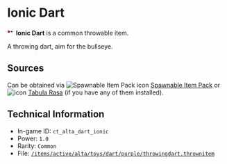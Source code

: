 # Ionic Dart

<img src="https://raw.githubusercontent.com/Ceterai/Enternia/main/items/active/alta/toys/dart/purple/throwingdart.png" alt="Ionic Dart icon" loading="lazy" height="16px" width="auto" /> **Ionic Dart** is a common throwable item.

A throwing dart, aim for the bullseye.

## Sources

Can be obtained via <img src="https://raw.githubusercontent.com/Silverfeelin/Starbound-SpawnableItemPack/master/interface/sip/iconSmall.png" alt="Spawnable Item Pack icon" width="18" height="14"/> [Spawnable Item Pack](https://steamcommunity.com/sharedfiles/filedetails/?id=733665104) or <img src="https://steamuserimages-a.akamaihd.net/ugc/263843960696222713/3EC9A7C005541F7D577EBCB8C5736B4EFC9973D6/" alt="icon" width="8" height="12"/> [Tabula Rasa](https://community.playstarbound.com/resources/the-tabula-rasa.3222/) (if you have any of them installed).

## Technical Information

- In-game ID: `ct_alta_dart_ionic`
- Power: `1.0`
- Rarity: `Common`
- File: [`/items/active/alta/toys/dart/purple/throwingdart.thrownitem`](https://github.com/Ceterai/Enternia/blob/main/items/active/alta/toys/dart/purple/throwingdart.thrownitem)
